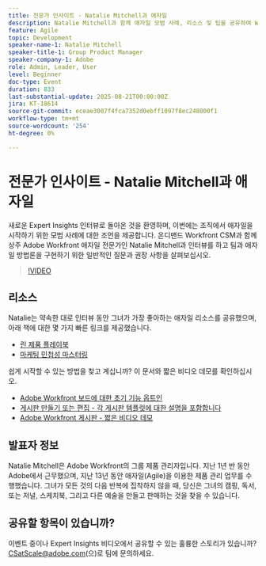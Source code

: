 ```yaml
---
title: 전문가 인사이트 - Natalie Mitchell과 애자일
description: Natalie Mitchell과 함께 애자일 모범 사례, 리소스 및 팁을 공유하여 Workfront 팀과 애자일을 성공적으로 구현합니다.
feature: Agile
topic: Development
speaker-name-1: Natalie Mitchell
speaker-title-1: Group Product Manager
speaker-company-1: Adobe
role: Admin, Leader, User
level: Beginner
doc-type: Event
duration: 833
last-substantial-update: 2025-08-21T00:00:00Z
jira: KT-18614
source-git-commit: eceae3007f4fca7352d0ebff1097f8ec248000f1
workflow-type: tm+mt
source-wordcount: '254'
ht-degree: 0%

---
```



# 전문가 인사이트 - Natalie Mitchell과 애자일

새로운 Expert Insights 인터뷰로 돌아온 것을 환영하며, 이번에는 조직에서 애자일을 시작하기 위한 모범 사례에 대한 조언을 제공합니다. 온디맨드 Workfront CSM과 함께 상주 Adobe Workfront 애자일 전문가인 Natalie Mitchell과 인터뷰를 하고 팀과 애자일 방법론을 구현하기 위한 일반적인 질문과 권장 사항을 살펴보십시오.

>[!VIDEO](https://video.tv.adobe.com/v/3469891/?learn=on&enablevpops)

## 리소스

Natalie는 약속한 대로 인터뷰 동안 그녀가 가장 좋아하는 애자일 리소스를 공유했으며, 아래 책에 대한 몇 가지 빠른 링크를 제공했습니다.
* [린 제품 플레이북](https://leanproductplaybook.com/)
* [마케팅 민첩성 마스터링](https://masteringmarketingagility.com/)

쉽게 시작할 수 있는 방법을 찾고 계십니까? 이 문서와 짧은 비디오 데모를 확인하십시오.

* [Adobe Workfront 보드에 대한 초기 기능 옵트인](https://experienceleague.adobe.com/docs/workfront/using/agile/boards-in-workfront/boards-early-feature-opt-in.html?lang=en)
* [게시판 만들기 또는 편집 - 각 게시판 템플릿에 대한 설명을 포함합니다](https://experienceleague.adobe.com/docs/workfront/using/agile/boards-in-workfront/create-edit-board.html?lang=en)
* [Adobe Workfront 게시판 - 짧은 비디오 데모](https://experienceleague.adobe.com/docs/workfront/using/agile/boards-in-workfront/boards-video-demonstrations.html?lang=en)

## 발표자 정보

Natalie Mitchell은 Adobe Workfront의 그룹 제품 관리자입니다. 지난 1년 반 동안 Adobe에서 근무했으며, 지난 13년 동안 애자일(Agile)을 이용한 제품 관리 업무를 수행했습니다. 그녀가 모든 것의 다음 반복에 집착하지 않을 때, 당신은 그녀의 캠핑, 독서, 또는 저널, 스케치북, 그리고 다른 예술을 만들고 판매하는 것을 찾을 수 있습니다.

## 공유할 항목이 있습니까?

이벤트 중이나 Expert Insights 비디오에서 공유할 수 있는 훌륭한 스토리가 있습니까? [CSatScale@adobe.com](mailto:CSatScale@adobe.com)(으)로 팀에 문의하세요.
